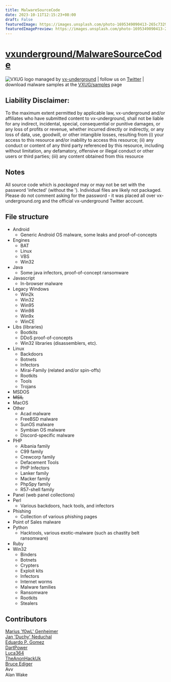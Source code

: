 ```yaml
---
title: MalwareSourceCode
date: 2023-10-11T12:15:23+08:00
draft: False
featuredImage: https://images.unsplash.com/photo-1695349090413-265c7329e10a?ixid=M3w0NjAwMjJ8MHwxfHJhbmRvbXx8fHx8fHx8fDE2OTY5OTc2ODN8&ixlib=rb-4.0.3
featuredImagePreview: https://images.unsplash.com/photo-1695349090413-265c7329e10a?ixid=M3w0NjAwMjJ8MHwxfHJhbmRvbXx8fHx8fHx8fDE2OTY5OTc2ODN8&ixlib=rb-4.0.3
---
```


# [vxunderground/MalwareSourceCode](https://github.com/vxunderground/MalwareSourceCode)


![VXUG logo](logo.png)
managed by [vx-underground](https://vx-underground.org) | follow us on [Twitter](https://twitter.com/vxunderground) | download malware samples at the [VXUG/samples](https://vx-underground.org/samples.html) page

## Liability Disclaimer:
To the maximum extent permitted by applicable law, vx-underground and/or affiliates who have submitted content to vx-underground, shall not be liable for any indirect, incidental, special, consequential or punitive damages, or any loss of profits or revenue, whether incurred directly or indirectly, or any loss of data, use, goodwill, or other intangible losses, resulting from (i) your access to this resource and/or inability to access this resource; (ii) any conduct or content of any third party referenced by this resource, including without limitation, any defamatory, offensive or illegal conduct or other users or third parties; (iii) any content obtained from this resource

## Notes
All source code which is *packaged* may or may not be set with the password 'infected' (without the '). Individual files are likely not packaged. Please do not comment asking for the password - it was placed all over vx-underground.org and the official vx-underground Twitter account.

## File structure
- Android
  - Generic Android OS malware, some leaks and proof-of-concepts
- Engines
  - BAT
  - Linux
  - VBS
  - Win32
- Java
  - Some java infectors, proof-of-concept ransomware
- Javascript
  - In-browser malware
- Legacy Windows
  - Win2k
  - Win32
  - Win95
  - Win98
  - Win9x
  - WinCE
- Libs (libraries)
  - Bootkits
  - DDoS proof-of-concepts
  - Win32 libraries (disassemblers, etc).
- Linux
  - Backdoors
  - Botnets
  - Infectors
  - Mirai-Family (related and/or spin-offs)
  - Rootkits
  - Tools
  - Trojans
- MSDOS
- ~~MSIL~~
- MacOS
- Other
  - Acad malware
  - FreeBSD malware
  - SunOS malware
  - Symbian OS malware
  - Discord-specific malware
- PHP
  - Albania family
  - C99 family
  - Crewcorp family
  - Defacement Tools
  - PHP Infectors
  - Lanker family
  - Macker family
  - PhpSpy family
  - R57-shell family
- Panel (web panel collections)
- Perl
  - Various backdoors, hack tools, and infectors
- Phishing
  - Collection of various phishing pages
- Point of Sales malware
- Python
  - Hacktools, various exotic-malware (such as chastity belt ransomware)
- Ruby
- Win32
  - Binders
  - Botnets
  - Crypters
  - Exploit kits
  - Infectors
  - Internet worms
  - Malware families
  - Ransomware
  - Rootkits
  - Stealers

## Contributors
[Marius 'f0wL' Genheimer](https://twitter.com/f0wlsec)  
[Jan 'Duchy' Neduchal](https://twitter.com/DuchyRE)  
[Eduardo P. Gomez](https://eduapps-cdg.github.io/about/)  
[DartPower](https://vk.com/dpteam)  
[Luca364](https://github.com/luca364)  
[TheAnonHackUk](https://github.com/theanonhackuk)  
[Bruce Ediger](https://github.com/bediger4000)  
Avv  
Alan Wake
